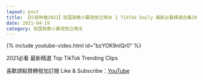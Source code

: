 ```yaml
---
layout: post
title: 【抖音熱搜2021】张国政教小霸宠倒立喝水 1 TikTok Daily 最新必看精選合集2021 04 19
date: 2021-04-19
category: 张国政教小霸宠倒立喝水
---
```


{% include youtube-video.html id="bzYOK9nIQr0" %}

2021必看 最新精選 Top TikTok Trending Clips

喜歡請點贊轉發加訂閱 Like & Subscribe：[YouTube](https://www.youtube.com/channel/UCAoR7VcanIPd04uEq_GIylA/videos)

